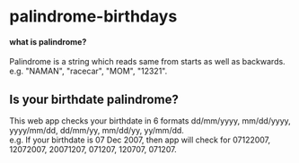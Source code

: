 # palindrome-birthdays
#### what is palindrome?
  Palindrome is a string which reads same from starts as well as backwards.
  <br/>
  e.g. "NAMAN", "racecar", "MOM", "12321".
## Is your birthdate palindrome?
This web app checks your birthdate in 6 formats dd/mm/yyyy, mm/dd/yyyy, yyyy/mm/dd, dd/mm/yy, mm/dd/yy, yy/mm/dd.
<br/>
e.g. If your birthdate is 07 Dec 2007, then app will check for 07122007, 12072007, 20071207, 071207, 120707, 071207.

